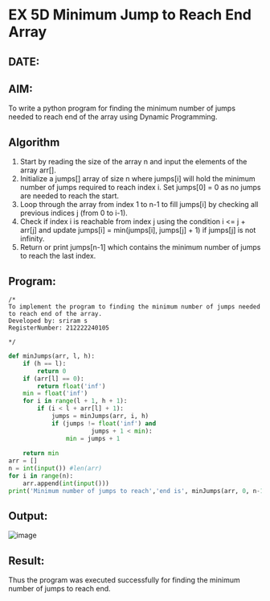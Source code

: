 # EX 5D Minimum Jump to Reach End Array
## DATE:
## AIM:
To write a python program for finding the minimum number of jumps needed to reach end of the array using Dynamic Programming.


## Algorithm
1. Start by reading the size of the array n and input the elements of the array arr[].
2. Initialize a jumps[] array of size n where jumps[i] will hold the minimum number of jumps required to reach index i. Set jumps[0] = 0 as no jumps are needed to     reach the start.
3. Loop through the array from index 1 to n-1 to fill jumps[i] by checking all previous indices j (from 0 to i-1).
4. Check if index i is reachable from index j using the condition i <= j + arr[j] and update jumps[i] = min(jumps[i], jumps[j] + 1) if jumps[j] is not infinity. 
5. Return or print jumps[n-1] which contains the minimum number of jumps to reach the last index.   

## Program:
```
/*
To implement the program to finding the minimum number of jumps needed to reach end of the array.
Developed by: sriram s
RegisterNumber: 212222240105

*/
```

```python
def minJumps(arr, l, h):
    if (h == l):
        return 0
    if (arr[l] == 0):
        return float('inf')
    min = float('inf')
    for i in range(l + 1, h + 1):
        if (i < l + arr[l] + 1):
            jumps = minJumps(arr, i, h)
            if (jumps != float('inf') and
                       jumps + 1 < min):
                min = jumps + 1
 
    return min
arr = []
n = int(input()) #len(arr)
for i in range(n):
    arr.append(int(input()))
print('Minimum number of jumps to reach','end is', minJumps(arr, 0, n-1))
```

## Output:

![image](https://github.com/user-attachments/assets/ea738506-e7d9-40c4-806a-2fdc7ae90ed8)


## Result:
Thus the program was executed successfully for finding the minimum number of jumps to reach end.
